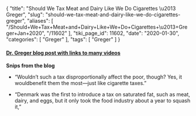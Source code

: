 {
    "title": "Should We Tax Meat and Dairy Like We Do Cigarettes \u2013 Greger",
    "slug": "should-we-tax-meat-and-dairy-like-we-do-cigarettes-greger",
    "aliases": [
        "/Should+We+Tax+Meat+and+Dairy+Like+We+Do+Cigarettes+\u2013+Greger+Jan+2020",
        "/11602"
    ],
    "tiki_page_id": 11602,
    "date": "2020-01-30",
    "categories": [
        "Greger"
    ],
    "tags": [
        "Greger"
    ]
}


#### [Dr. Greger blog post with links to many videos](https://nutritionfacts.org/2020/01/30/should-we-tax-meat-and-dairy-like-we-do-cigarettes/?utm_source=NutritionFacts.org&utm_campaign=b9308bac8d-RSS_BLOG_DAILY&utm_medium=email&utm_term=0_40f9e497d1-b9308bac8d-25209481&mc_cid=b9308bac8d&mc_eid=b95641625a)

 **Snips from the blog** 

* “Wouldn’t such a tax disproportionally affect the poor, though? Yes, it wouldbenefit them the most—just like cigarette taxes.”

* “Denmark was the first to introduce a tax on saturated fat, such as meat, dairy, and eggs, but it only took the food industry about a year to squash it,”